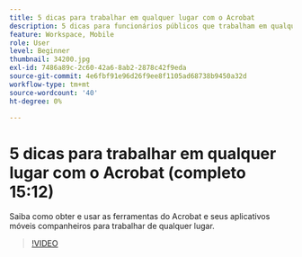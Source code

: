 ```yaml
---
title: 5 dicas para trabalhar em qualquer lugar com o Acrobat
description: 5 dicas para funcionários públicos que trabalham em qualquer lugar com o Acrobat
feature: Workspace, Mobile
role: User
level: Beginner
thumbnail: 34200.jpg
exl-id: 7486a89c-2c60-42a6-8ab2-2878c42f9eda
source-git-commit: 4e6fbf91e96d26f9ee8f1105ad68738b9450a32d
workflow-type: tm+mt
source-wordcount: '40'
ht-degree: 0%

---
```


# 5 dicas para trabalhar em qualquer lugar com o Acrobat (completo 15:12)

Saiba como obter e usar as ferramentas do Acrobat e seus aplicativos móveis companheiros para trabalhar de qualquer lugar.

>[!VIDEO](https://video.tv.adobe.com/v/34200?quality=12&learn=on&hidetitle=true)
